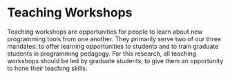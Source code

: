 # Teaching Workshops

Teaching workshops are opportunities for people to learn about new programming tools from one another. They primarily serve two of our three mandates: to offer learning opportunities to students and to train graduate students in programming pedagogy. For this research, all teaching workshops should be led by graduate students, to give them an opportunity to hone their teaching skills.
